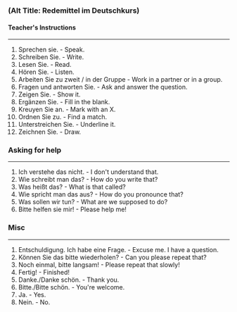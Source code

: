### (Alt Title: Redemittel im Deutschkurs)

#### Teacher's Instructions
---
1. Sprechen sie. - Speak.
2. Schreiben Sie. - Write.
3. Lesen Sie. - Read.
4. Hören Sie. - Listen.
5. Arbeiten Sie zu zweit / in der Gruppe - Work in a partner or in a group.
6. Fragen und antworten Sie. - Ask and answer the question.
7. Zeigen Sie. - Show it.
8. Ergänzen Sie. - Fill in the blank.
9. Kreuyen Sie an. - Mark with an X.
10. Ordnen Sie zu. - Find a match.
11. Unterstreichen Sie. - Underline it.
12. Zeichnen Sie. - Draw.
### Asking for help
---
1. Ich verstehe das nicht. - I don't understand that.
2. Wie schreibt man das? - How do you write that?
3. Was heißt das? - What is that called?
4. Wie spricht man das aus? - How do you pronounce that?
5. Was sollen wir tun? - What are we supposed to do?
6. Bitte helfen sie mir! - Please help me!
### Misc
---
1. Entschuldigung. Ich habe eine Frage. - Excuse me. I have a question.
2. Können Sie das bitte wiederholen? - Can you please repeat that?
3. Noch einmal, bitte langsam! - Please repeat that slowly!
4. Fertig! - Finished!
5. Danke./Danke schön. - Thank you.
6. Bitte./Bitte schön. - You're welcome.
7. Ja. - Yes.
8. Nein. - No.